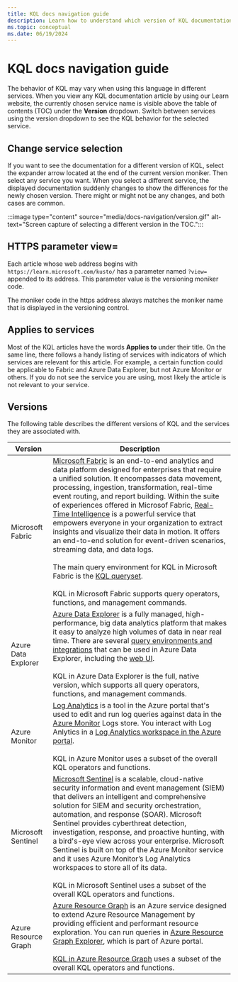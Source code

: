 ```yaml
---
title: KQL docs navigation guide
description: Learn how to understand which version of KQL documentation you are viewing and how to switch to a different version.
ms.topic: conceptual
ms.date: 06/19/2024
---
```

# KQL docs navigation guide

The behavior of KQL may vary when using this language in different services. When you view any KQL documentation article by using our Learn website, the currently chosen service name is visible above the table of contents (TOC) under the **Version** dropdown. Switch between services using the version dropdown to see the KQL behavior for the selected service.

## Change service selection

If you want to see the documentation for a different version of KQL, select the expander arrow located at the end of the current version moniker. Then select any service you want. When you select a different service, the displayed documentation suddenly changes to show the differences for the newly chosen version. There might or might not be any changes, and both cases are common.

:::image type="content" source="media/docs-navigation/version.gif" alt-text="Screen capture of selecting a different version in the TOC.":::

## HTTPS parameter view=

Each article whose web address begins with `https://learn.microsoft.com/kusto/` has a parameter named `?view=` appended to its address. This parameter value is the versioning moniker code.

The moniker code in the https address always matches the moniker name that is displayed in the versioning control.

## Applies to services

Most of the KQL articles have the words **Applies to** under their title. On the same line, there follows a handy listing of services with indicators of which services are relevant for this article. For example, a certain function could be applicable to Fabric and Azure Data Explorer, but not Azure Monitor or others. If you do not see the service you are using, most likely the article is not relevant to your service. 

## Versions

The following table describes the different versions of KQL and the services they are associated with.

| Version | Description |
|---|---|
| Microsoft Fabric | [Microsoft Fabric](fabric/get-started/microsoft-fabric-overview) is an end-to-end analytics and data platform designed for enterprises that require a unified solution. It encompasses data movement, processing, ingestion, transformation, real-time event routing, and report building. Within the suite of experiences offered in Microsof Fabric, [Real-Time Intelligence](/fabric/real-time-intelligence/overview) is a powerful service that empowers everyone in your organization to extract insights and visualize their data in motion. It offers an end-to-end solution for event-driven scenarios, streaming data, and data logs. <br> <br> The main query environment for KQL in Microsoft Fabric is the [KQL queryset](/fabric/real-time-intelligence/kusto-query-set). <br> <br> KQL in Microsoft Fabric supports query operators, functions, and management commands. |
| Azure Data Explorer | [Azure Data Explorer](/azure/data-explorer/data-explorer-overview) is a fully managed, high-performance, big data analytics platform that makes it easy to analyze high volumes of data in near real time. There are several [query environments and integrations](/azure/data-explorer/integrate-query-overview) that can be used in Azure Data Explorer, including the [web UI](/azure/data-explorer/web-ui-query-overview). <br> <br> KQL in Azure Data Explorer is the full, native version, which supports all query operators, functions, and management commands.|
| Azure Monitor | [Log Analytics](azure/azure-monitor/logs/log-analytics-overview) is a tool in the Azure portal that's used to edit and run log queries against data in the [Azure Monitor](/azure/azure-monitor/overview) Logs store. You interact with Log Anlytics in a [Log Analytics workspace in the Azure portal](/azure/azure-monitor/logs/log-analytics-overview#log-analytics-interface). <br> <br> KQL in Azure Monitor uses a subset of the overall KQL operators and functions. |
| Microsoft Sentinel | [Microsoft Sentinel](/azure/sentinel/overview) is a scalable, cloud-native security information and event management (SIEM) that delivers an intelligent and comprehensive solution for SIEM and security orchestration, automation, and response (SOAR). Microsoft Sentinel provides cyberthreat detection, investigation, response, and proactive hunting, with a bird's-eye view across your enterprise. Microsoft Sentinel is built on top of the Azure Monitor service and it uses Azure Monitor’s Log Analytics workspaces to store all of its data. <br> <br> KQL in Microsoft Sentinel uses a subset of the overall KQL operators and functions. |
| Azure Resource Graph | [Azure Resource Graph](/azure/governance/resource-graph/overview) is an Azure service designed to extend Azure Resource Management by providing efficient and performant resource exploration. You can run queries in [Azure Resource Graph Explorer](/azure/governance/resource-graph/first-query-portal), which is part of Azure portal. <br> <br> [KQL in Azure Resource Graph](/azure/governance/resource-graph/concepts/query-language#supported-kql-language-elements) uses a subset of the overall KQL operators and functions. |
